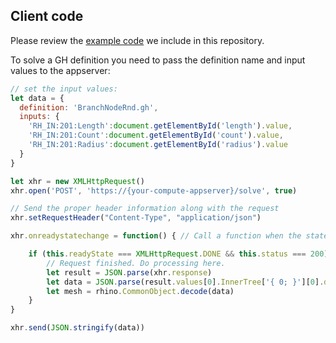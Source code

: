 ## Client code

Please review the [example code](/example) we include in this repository.

To solve a GH definition you need to pass the definition name and input values to the appserver:

```javascript
// set the input values:
let data = {
  definition: 'BranchNodeRnd.gh',
  inputs: {
    'RH_IN:201:Length':document.getElementById('length').value,
    'RH_IN:201:Count':document.getElementById('count').value,
    'RH_IN:201:Radius':document.getElementById('radius').value
  }
}

let xhr = new XMLHttpRequest()
xhr.open('POST', 'https://{your-compute-appserver}/solve', true)

// Send the proper header information along with the request
xhr.setRequestHeader("Content-Type", "application/json")

xhr.onreadystatechange = function() { // Call a function when the state changes.

    if (this.readyState === XMLHttpRequest.DONE && this.status === 200) {
        // Request finished. Do processing here.  
        let result = JSON.parse(xhr.response)
        let data = JSON.parse(result.values[0].InnerTree['{ 0; }'][0].data);
        let mesh = rhino.CommonObject.decode(data)
    }
}

xhr.send(JSON.stringify(data))
```
